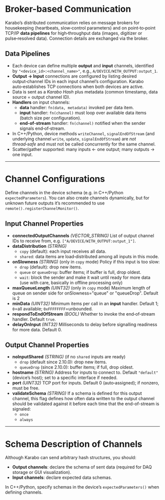 # Broker-based Communication

Karabo’s distributed communication relies on message brokers for housekeeping
(heartbeats, slow‑control parameters) and on point‑to‑point TCP/IP
**data pipelines** for high‑throughput data (images, digitizer or
pulse‑resolved data). Connection details are exchanged via the broker.

## Data Pipelines

- Each device can define multiple **output** and **input** channels,
  identified by `"<device_id>:<channel_name>"`,
  e.g., `A/DEVICE/WITH_OUTPUT:output_1`.
- **Output → Input** connections are configured by listing desired
  output‑channel IDs in each input channel’s configuration. Karabo
  auto‑establishes TCP connections when both devices are active.
- Data is sent as a *Karabo Hash* plus metadata (common timestamp,
  data source = output channel ID).
- **Handlers** on input channels:
  - **data** handler: `fn(data, metadata)` invoked per data item.
  - **input** handler: `fn(channel)` must loop over available data items
    (batch size per configuration).
  - **end-of-stream** handler: `fn(channel)` notified when the sender
    signals end‑of‑stream.
- In C++/Python, device methods `writeChannel`, `signalEndOfStream`
  (and underlying channel `write`, `update`, `signalEndOfStream`) are
  *not thread‑safe* and must not be called concurrently for the same channel.
- Scatter/gather supported: many inputs ← one output; many outputs → one input.

---

# Channel Configurations

Define channels in the device schema (e.g. in C++/Python `expectedParameters`).
You can also create channels dynamically, but for unknown future outputs it’s
recommended to use `remote().registerChannelMonitor()`.

## Input Channel Properties

- **connectedOutputChannels** *(VECTOR_STRING)*
  List of output channel IDs to receive from, e.g.
  `["A/DEVICE/WITH_OUTPUT:output_1"]`.
- **dataDistribution** *(STRING)*
  - `copy` (default): each input receives all data.
  - `shared`: data items are load‑distributed among all inputs in this mode.
- **onSlowness** *(STRING)* (only in `copy` mode)
  Policy if this input is too slow:
  - `drop` (default): drop new items.
  - `queue` or `queueDrop`: buffer items; if buffer is full, drop oldest.
  - `wait`: block the sender and make it wait until ready for more data
            (use with care, basically in offline processing only)
- **maxQueueLength** *(UINT32)*  (only in `copy` mode)
  Maximum length of queue on sender side for onSlowness="queue" or "queueDrop".
  Default is 2
- **minData** *(UINT32)*
  Minimum items per call in an **input** handler.
  Default 1; `0`=all available; `0xFFFFFFFF`=unbounded.
- **respondToEndOfStream** *(BOOL)*
  Whether to invoke the end‑of‑stream handler. Default `true`.
- **delayOnInput** *(INT32)*
  Milliseconds to delay before signalling readiness for more data. Default 0.

## Output Channel Properties

- **noInputShared** *(STRING)*
  (if no `shared` inputs are ready)
  - `drop` (default since 2.10.0): drop new items.
  - `queueDrop` (since 2.10.0): buffer items; if full, drop oldest.
- **hostname** *(STRING)*
  Address for inputs to connect to.
  Default `"default"` (device’s host); set to a specific interface if needed.
- **port** *(UINT32)*
  TCP port for inputs. Default 0 (auto‑assigned); if nonzero, must be free.
- **validateSchema** *(STRING)*
  If a schema is defined for this output channel, this flag defines how often
  data written to the output channel should be validated against it before
  each time that the end-of-stream is signaled:
  - `once`
  - `always`
---

# Schema Description of Channels

Although Karabo can send arbitrary hash structures, you should:

- **Output channels**: declare the schema of sent data
  (required for DAQ storage or GUI visualization).
- **Input channels**: declare expected data schemas.

In C++/Python, specify schemas in the device’s `expectedParameters()`
when defining channels.
